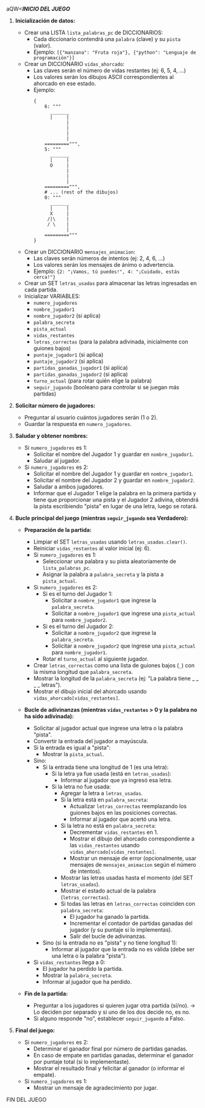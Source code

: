 aQW<***INICIO DEL JUEGO***

1.  **Inicialización de datos:**
    * Crear una LISTA `lista_palabras_pc` de DICCIONARIOS:
        * Cada diccionario contendrá una `palabra` (clave) y su `pista` (valor).
        * Ejemplo: `[{"manzana": "Fruta roja"}, {"python": "Lenguaje de programación"}]`
    * Crear un DICCIONARIO `vidas_ahorcado`:
        * Las claves serán el número de vidas restantes (ej: 6, 5, 4, ...)
        * Los valores serán los dibujos ASCII correspondientes al ahorcado en ese estado.
        * Ejemplo:
          ```
          {
              6: """
                _______
                |     |
                      |
                      |
                      |
                      |
              =========""",
              5: """
                _______
                |     |
                O     |
                      |
                      |    
                      |
              =========""",
              # ... (rest of the dibujos)
              0: """
                _______
                |     |
                X     |
               /|\    |
               / \    |
                      |
              ========="""
          }
          ```
    * Crear un DICCIONARIO `mensajes_animacion`:
        * Las claves serán números de intentos (ej: 2, 4, 6, ...)
        * Los valores serán los mensajes de ánimo o advertencia.
        * Ejemplo: `{2: "¡Vamos, tú puedes!", 4: "¡Cuidado, estás cerca!"}`
    * Crear un SET `letras_usadas` para almacenar las letras ingresadas en cada partida.
    * Inicializar VARIABLES:
        * `numero_jugadores`
        * `nombre_jugador1`
        * `nombre_jugador2` (si aplica)
        * `palabra_secreta`
        * `pista_actual`
        * `vidas_restantes`
        * `letras_correctas` (para la palabra adivinada, inicialmente con guiones bajos)
        * `puntaje_jugador1` (si aplica)
        * `puntaje_jugador2` (si aplica)
        * `partidas_ganadas_jugador1` (si aplica)
        * `partidas_ganadas_jugador2` (si aplica)
        * `turno_actual` (para rotar quién elige la palabra)
        * `seguir_jugando` (booleano para controlar si se juegan más partidas)

2.  **Solicitar número de jugadores:**
    * Preguntar al usuario cuántos jugadores serán (1 o 2).
    * Guardar la respuesta en `numero_jugadores`.

3.  **Saludar y obtener nombres:**
    * Si `numero_jugadores` es 1:
        * Solicitar el nombre del Jugador 1 y guardar en `nombre_jugador1`.
        * Saludar al jugador.
    * Si `numero_jugadores` es 2:
        * Solicitar el nombre del Jugador 1 y guardar en `nombre_jugador1`.
        * Solicitar el nombre del Jugador 2 y guardar en `nombre_jugador2`.
        * Saludar a ambos jugadores.
        * Informar que el Jugador 1 elige la palabra en la primera partida y tiene que proporcionar una pista y el Jugador 2 adivina, obtendrá la pista escribiendo "pista" en lugar de una letra, luego se rotará.


4.  **Bucle principal del juego (mientras `seguir_jugando` sea Verdadero):**
    * **Preparación de la partida:**
        * Limpiar el SET `letras_usadas` usando `letras_usadas.clear()`.
        * Reiniciar `vidas_restantes` al valor inicial (ej: 6).
        * Si `numero_jugadores` es 1:
            * Seleccionar una palabra y su pista aleatoriamente de `lista_palabras_pc`.
            * Asignar la palabra a `palabra_secreta` y la pista a `pista_actual`.
        * Si `numero_jugadores` es 2:
            * Si es el turno del Jugador 1:
                * Solicitar a `nombre_jugador1` que ingrese la `palabra_secreta`.
                * Solicitar a `nombre_jugador1` que ingrese una `pista_actual` para `nombre_jugador2`.
            * Si es el turno del Jugador 2:
                * Solicitar a `nombre_jugador2` que ingrese la `palabra_secreta`.
                * Solicitar a `nombre_jugador2` que ingrese una `pista_actual` para `nombre_jugador1`.
            * Rotar el `turno_actual` al siguiente jugador.
        * Crear `letras_correctas` como una lista de guiones bajos (`_`) con la misma longitud que `palabra_secreta`.
        * Mostrar la longitud de la `palabra_secreta` (ej: "La palabra tiene _ _ _ _ letras").
        * Mostrar el dibujo inicial del ahorcado usando `vidas_ahorcado[vidas_restantes]`.

    * **Bucle de adivinanzas (mientras `vidas_restantes` > 0 y la palabra no ha sido adivinada):**
        * Solicitar al jugador actual que ingrese una letra o la palabra "pista".
        * Convertir la entrada del jugador a mayúscula.
        * Si la entrada es igual a "pista":
            * Mostrar la `pista_actual`.
        * Sino:
            * Si la entrada tiene una longitud de 1 (es una letra):
                * Si la letra ya fue usada (está en `letras_usadas`):
                    * Informar al jugador que ya ingresó esa letra.
                * Si la letra no fue usada:
                    * Agregar la letra a `letras_usadas`.
                    * Si la letra está en `palabra_secreta`:
                        * Actualizar `letras_correctas` reemplazando los guiones bajos en las posiciones correctas.
                        * Informar al jugador que acertó una letra.
                    * Si la letra no está en `palabra_secreta`:
                        * Decrementar `vidas_restantes` en 1.
                        * Mostrar el dibujo del ahorcado correspondiente a las `vidas_restantes` usando `vidas_ahorcado[vidas_restantes]`.
                        * Mostrar un mensaje de error (opcionalmente, usar mensajes de `mensajes_animacion` según el número de intentos).
                    * Mostrar las letras usadas hasta el momento (del SET `letras_usadas`).
                    * Mostrar el estado actual de la palabra (`letras_correctas`).
                    * Si todas las letras en `letras_correctas` coinciden con `palabra_secreta`:
                        * El jugador ha ganado la partida.
                        * Incrementar el contador de partidas ganadas del jugador (y su puntaje si lo implementas).
                        * Salir del bucle de adivinanzas.
            * Sino (si la entrada no es "pista" y no tiene longitud 1):
                * Informar al jugador que la entrada no es válida (debe ser una letra o la palabra "pista").
        * Si `vidas_restantes` llega a 0:
            * El jugador ha perdido la partida.
            * Mostrar la `palabra_secreta`.
            * Informar al jugador que ha perdido.

    * **Fin de la partida:**
        * Preguntar a los jugadores si quieren jugar otra partida (sí/no). -> Lo deciden por separado y si uno de los  dos decide no, es no.
        * Si alguno responde "no", establecer `seguir_jugando` a Falso.

5.  **Final del juego:**
    * Si `numero_jugadores` es 2:
        * Determinar el ganador final por número de partidas ganadas.
        * En caso de empate en partidas ganadas, determinar el ganador por puntaje total (si lo implementaste).
        * Mostrar el resultado final y felicitar al ganador (o informar el empate).
    * Si `numero_jugadores` es 1:
        * Mostrar un mensaje de agradecimiento por jugar.

FIN DEL JUEGO
